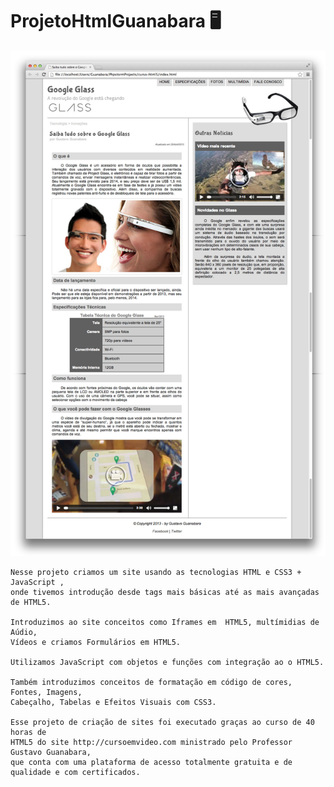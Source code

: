 
# ProjetoHtmlGuanabara 🖥️

![index do Site](_interface/01-index.jpg)


    Nesse projeto criamos um site usando as tecnologias HTML e CSS3 + JavaScript , 
    onde tivemos introdução desde tags mais básicas até as mais avançadas de HTML5. 
        
    Introduzimos ao site conceitos como Iframes em  HTML5, multímidias de Aúdio, 
    Vídeos e criamos Formulários em HTML5.

    Utilizamos JavaScript com objetos e funções com integração ao o HTML5.

    Também introduzimos conceitos de formatação em código de cores, Fontes, Imagens, 
    Cabeçalho, Tabelas e Efeitos Visuais com CSS3.

    Esse projeto de criação de sites foi executado graças ao curso de 40 horas de 
    HTML5 do site http://cursoemvideo.com ministrado pelo Professor Gustavo Guanabara, 
    que conta com uma plataforma de acesso totalmente gratuita e de qualidade e com certificados.



